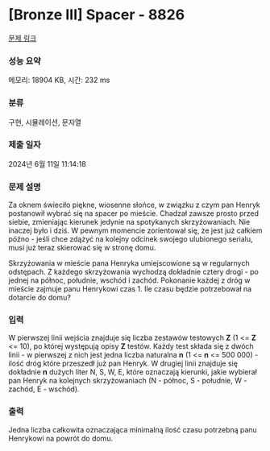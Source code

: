 # [Bronze III] Spacer - 8826 

[문제 링크](https://www.acmicpc.net/problem/8826) 

### 성능 요약

메모리: 18904 KB, 시간: 232 ms

### 분류

구현, 시뮬레이션, 문자열

### 제출 일자

2024년 6월 11일 11:14:18

### 문제 설명

<p>Za oknem świeciło piękne, wiosenne słońce, w związku z czym pan Henryk postanowił wybrać się na spacer po mieście. Chadzał zawsze prosto przed siebie, zmieniając kierunek jedynie na spotykanych skrzyżowaniach. Nie inaczej było i dziś. W pewnym momencie zorientował się, że jest już całkiem późno - jeśli chce zdążyć na kolejny odcinek swojego ulubionego serialu, musi już teraz skierować się w stronę domu.</p>

<p>Skrzyżowania w mieście pana Henryka umiejscowione są w regularnych odstępach. Z każdego skrzyżowania wychodzą dokładnie cztery drogi - po jednej na północ, południe, wschód i zachód. Pokonanie każdej z dróg w mieście zajmuje panu Henrykowi czas 1. Ile czasu będzie potrzebował na dotarcie do domu?</p>

### 입력 

 <p>W pierwszej linii wejścia znajduje się liczba zestawów testowych <strong>Z</strong> (1 <= <strong>Z</strong> <= 10), po której występują opisy <strong>Z</strong> testów. Każdy test składa się z dwóch linii - w pierwszej z nich jest jedna liczba naturalna <strong>n</strong> (1 <= <strong>n</strong> <= 500 000) - ilość dróg które przeszedł już pan Henryk. W drugiej linii znajduje się dokładnie <strong>n</strong> dużych liter N, S, W, E, które oznaczają kierunki, jakie wybierał pan Henryk na kolejnych skrzyżowaniach  (N - północ, S - południe, W - zachód, E - wschód).</p>

### 출력 

 <p>Jedna liczba całkowita oznaczająca minimalną ilość czasu potrzebną panu Henrykowi na powrót do domu.</p>

